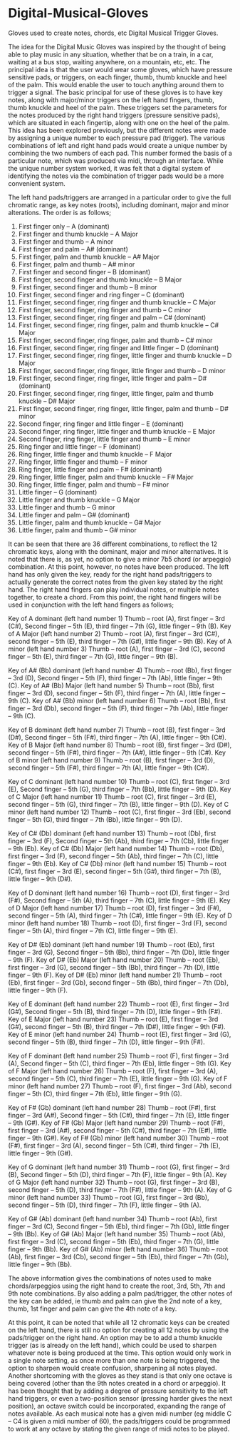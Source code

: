 # Digital-Musical-Gloves
Gloves used to create notes, chords, etc
Digital Musical Trigger Gloves.

The idea for the Digital Music Gloves was inspired by the thought of being able to play music in any situation, whether that be on a train, in a car, waiting at a bus stop, waiting anywhere, on a mountain, etc, etc. The principal idea is that the user would wear some gloves, which have pressure sensitive pads, or triggers, on each finger, thumb, thumb knuckle and heel of the palm. This would enable the user to touch anything around them to trigger a signal. The basic principal for use of these gloves is to have key notes, along with major/minor triggers on the left hand fingers, thumb, thumb knuckle and heel of the palm. These triggers set the parameters for the notes produced by the right hand triggers (pressure sensitive pads), which are situated in each fingertip, along with one on the heel of the palm. 
This idea has been explored previously, but the different notes were made by assigning a unique number to each pressure pad (trigger). The various combinations of left and right hand pads would create a unique number by combining the two numbers of each pad. This number formed the basis of a particular note, which was produced via midi, through an interface. While the unique number system worked, it was felt that a digital system of identifying the notes via the combination of trigger pads would be a more convenient system. 


The left hand pads/triggers are arranged in a particular order to give the full chromatic range, as key notes (roots), including dominant, major and minor alterations. The order is as follows;

1.	First finger only – A (dominant)
2.	First finger and thumb knuckle – A Major
3.	First finger and thumb – A minor
4.	First finger and palm – A# (dominant)
5.	First finger, palm and thumb knuckle – A# Major
6.	First finger, palm and thumb – A# minor
7.	First finger and second finger – B (dominant)
8.	First finger, second finger and thumb knuckle – B Major
9.	First finger, second finger and thumb – B minor
10.	First finger, second finger and ring finger – C (dominant)
11.	First finger, second finger, ring finger and thumb knuckle – C Major
12.	First finger, second finger, ring finger and thumb – C minor
13.	First finger, second finger, ring finger and palm – C# (dominant)
14.	First finger, second finger, ring finger, palm and thumb knuckle – C# Major
15.	First finger, second finger, ring finger, palm and thumb – C# minor
16.	First finger, second finger, ring finger and little finger – D (dominant)
17.	First finger, second finger, ring finger, little finger and thumb knuckle – D Major
18.	First finger, second finger, ring finger, little finger and thumb – D minor
19.	First finger, second finger, ring finger, little finger and palm – D# (dominant)
20.	First finger, second finger, ring finger, little finger, palm and thumb knuckle – D# Major
21.	First finger, second finger, ring finger, little finger, palm and thumb – D# minor
22.	Second finger, ring finger and little finger – E (dominant)
23.	Second finger, ring finger, little finger and thumb knuckle – E Major
24.	Second finger, ring finger, little finger and thumb – E minor
25.	Ring finger and little finger – F (dominant)
26.	Ring finger, little finger and thumb knuckle – F Major
27.	Ring finger, little finger and thumb – F minor
28.	Ring finger, little finger and palm – F# (dominant)
29.	Ring finger, little finger, palm and thumb knuckle – F# Major
30.	Ring finger, little finger, palm and thumb – F# minor
31.	Little finger – G (dominant)
32.	Little finger and thumb knuckle – G Major
33.	Little finger and thumb – G minor
34.	Little finger and palm – G# (dominant)
35.	Little finger, palm and thumb knuckle – G# Major
36.	Little finger, palm and thumb – G# minor
 

It can be seen that there are 36 different combinations, to reflect the 12 chromatic keys, along with the dominant, major and minor alternatives. It is noted that there is, as yet, no option to give a minor 7b5 chord (or arpeggio) combination. At this point, however, no notes have been produced. The left hand has only given the key, ready for the right hand pads/triggers to actually generate the correct notes from the given key stated by the right hand. The right hand fingers can play individual notes, or multiple notes together, to create a chord. From this point, the right hand fingers will be used in conjunction with the left hand fingers as follows;

Key of A dominant (left hand number 1)
Thumb – root (A), first finger – 3rd (C#), Second finger – 5th (E), third finger – 7th (G), little finger – 9th (B).
Key of A Major (left hand number 2)
Thumb – root (A), first finger – 3rd (C#), second finger – 5th (E), third finger – 7th (G#), little finger – 9th (B).
Key of A minor (left hand number 3)
Thumb – root (A), first finger – 3rd (C), second finger – 5th (E), third finger – 7th (G), little finger – 9th (B).

Key of A# (Bb) dominant (left hand number 4)
Thumb – root (Bb), first finger – 3rd (D), Second finger – 5th (F), third finger – 7th (Ab), little finger – 9th (C).
Key of A# (Bb) Major (left hand number 5)
Thumb – root (Bb), first finger – 3rd (D), second finger – 5th (F), third finger – 7th (A), little finger – 9th (C).
Key of A# (Bb) minor (left hand number 6)
Thumb – root (Bb), first finger – 3rd (Db), second finger – 5th (F), third finger – 7th (Ab), little finger – 9th (C).


Key of B dominant (left hand number 7)
Thumb – root (B), first finger – 3rd (D#), Second finger – 5th (F#), third finger – 7th (A), little finger – 9th (C#).
Key of B Major (left hand number 8)
Thumb – root (B), first finger – 3rd (D#), second finger – 5th (F#), third finger – 7th (A#), little finger – 9th (C#).
Key of B minor (left hand number 9)
Thumb – root (B), first finger – 3rd (D), second finger – 5th (F#), third finger – 7th (A), little finger – 9th (C#).


Key of C dominant (left hand number 10)
Thumb – root (C), first finger – 3rd (E), Second finger – 5th (G), third finger – 7th (Bb), little finger – 9th (D).
Key of C Major (left hand number 11)
Thumb – root (C), first finger – 3rd (E), second finger – 5th (G), third finger – 7th (B), little finger – 9th (D).
Key of C minor (left hand number 12)
Thumb – root (C), first finger – 3rd (Eb), second finger – 5th (G), third finger – 7th (Bb), little finger – 9th (D).

Key of C# (Db) dominant (left hand number 13)
Thumb – root (Db), first finger – 3rd (F), Second finger – 5th (Ab), third finger – 7th (Cb), little finger – 9th (Eb).
Key of C# (Db) Major (left hand number 14)
Thumb – root (Db), first finger – 3rd (F), second finger – 5th (Ab), third finger – 7th (C), little finger – 9th (Eb).
Key of C# (Db) minor (left hand number 15)
Thumb – root (C#), first finger – 3rd (E), second finger – 5th (G#), third finger – 7th (B), little finger – 9th (D#).

Key of D dominant (left hand number 16)
Thumb – root (D), first finger – 3rd (F#), Second finger – 5th (A), third finger – 7th (C), little finger – 9th (E).
Key of D Major (left hand number 17)
Thumb – root (D), first finger – 3rd (F#), second finger – 5th (A), third finger – 7th (C#), little finger – 9th (E).
Key of D minor (left hand number 18)
Thumb – root (D), first finger – 3rd (F), second finger – 5th (A), third finger – 7th (C), little finger – 9th (E).

Key of D# (Eb) dominant (left hand number 19)
Thumb – root (Eb), first finger – 3rd (G), Second finger – 5th (Bb), third finger – 7th (Db), little finger – 9th (F).
Key of D# (Eb) Major (left hand number 20)
Thumb – root (Eb), first finger – 3rd (G), second finger – 5th (Bb), third finger – 7th (D), little finger – 9th (F).
Key of D# (Eb) minor (left hand number 21)
Thumb – root (Eb), first finger – 3rd (Gb), second finger – 5th (Bb), third finger – 7th (Db), little finger – 9th (F).

Key of E dominant (left hand number 22)
Thumb – root (E), first finger – 3rd (G#), Second finger – 5th (B), third finger – 7th (D), little finger – 9th (F#).
Key of E Major (left hand number 23)
Thumb – root (E), first finger – 3rd (G#), second finger – 5th (B), third finger – 7th (D#), little finger – 9th (F#).
Key of E minor (left hand number 24)
Thumb – root (E), first finger – 3rd (G), second finger – 5th (B), third finger – 7th (D), little finger – 9th (F#).

Key of F dominant (left hand number 25)
Thumb – root (F), first finger – 3rd (A), Second finger – 5th (C), third finger – 7th (Eb), little finger – 9th (G).
Key of F Major (left hand number 26)
Thumb – root (F), first finger – 3rd (A), second finger – 5th (C), third finger – 7th (E), little finger – 9th (G).
Key of F minor (left hand number 27)
Thumb – root (F), first finger – 3rd (Ab), second finger – 5th (C), third finger – 7th (Eb), little finger – 9th (G).

Key of F# (Gb) dominant (left hand number 28)
Thumb – root (F#), first finger – 3rd (A#), Second finger – 5th (C#), third finger – 7th (E), little finger – 9th (G#).
Key of F# (Gb) Major (left hand number 29)
Thumb – root (F#), first finger – 3rd (A#), second finger – 5th (C#), third finger – 7th (E#), little finger – 9th (G#).
Key of F# (Gb) minor (left hand number 30)
Thumb – root (F#), first finger – 3rd (A), second finger – 5th (C#), third finger – 7th (E), little finger – 9th (G#).

Key of G dominant (left hand number 31)
Thumb – root (G), first finger – 3rd (B), Second finger – 5th (D), third finger – 7th (F), little finger – 9th (A).
Key of G Major (left hand number 32)
Thumb – root (G), first finger – 3rd (B), second finger – 5th (D), third finger – 7th (F#), little finger – 9th (A).
Key of G minor (left hand number 33)
Thumb – root (G), first finger – 3rd (Bb), second finger – 5th (D), third finger – 7th (F), little finger – 9th (A).

Key of G# (Ab) dominant (left hand number 34)
Thumb – root (Ab), first finger – 3rd (C), Second finger – 5th (Eb), third finger – 7th (Gb), little finger – 9th (Bb).
Key of G# (Ab) Major (left hand number 35)
Thumb – root (Ab), first finger – 3rd (C), second finger – 5th (Eb), third finger – 7th (G), little finger – 9th (Bb).
Key of G# (Ab) minor (left hand number 36)
Thumb – root (Ab), first finger – 3rd (Cb), second finger – 5th (Eb), third finger – 7th (Gb), little finger – 9th (Bb).

The above information gives the combinations of notes used to make chords/arpeggios using the right hand to create the root, 3rd, 5th, 7th and 9th note combinations. By also adding a palm pad/trigger, the other notes of the key can be added, ie thumb and palm can give the 2nd note of a key, thumb, 1st finger and palm can give the 4th note of a key.

 
At this point, it can be noted that while all 12 chromatic keys can be created on the left hand, there is still no option for creating all 12 notes by using the pads/trigger on the right hand. An option may be to add a thumb knuckle trigger (as is already on the left hand), which could be used to sharpen whatever note is being produced at the time. This option would only work in a single note setting, as once more than one note is being triggered, the option to sharpen would create confusion, sharpening all notes played. 
Another shortcoming with the gloves as they stand is that only one octave is being covered (other than the 9th notes created in a chord or arpeggio). It has been thought that by adding a degree of pressure sensitivity to the left hand triggers, or even a two-position sensor (pressing harder gives the next position), an octave switch could be incorporated, expanding the range of notes available. As each musical note has a given midi number (eg middle C – C4 is given a midi number of 60), the pads/triggers could be programmed to work at any octave by stating the given range of midi notes to be played.
  
